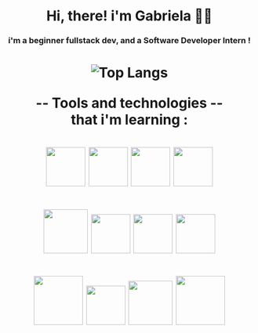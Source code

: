 <h1 align="center">
  Hi, there! i'm Gabriela 👩👋
  <br>
</h1>
<h3 align="center"> 
  i'm a beginner fullstack dev, and a Software Developer Intern !
  <br>
</h3>

<h1 align="center">

   ![Top Langs](https://github-readme-stats.vercel.app/api/top-langs/?username=GabiRodrigues04&theme=blue-green)
  
  -- Tools and technologies --
  <br>that i'm learning :
  <br>
</h1>
<h1 align="center">
<div style="display:inline"> 
     <img width ="80" height= "80" src="https://cdn.jsdelivr.net/gh/devicons/devicon@latest/icons/html5/html5-original.svg" />
     <img width ="80" height= "80" src="https://cdn.jsdelivr.net/gh/devicons/devicon@latest/icons/css3/css3-original.svg" />
     <img width ="80" height= "80" src="https://cdn.jsdelivr.net/gh/devicons/devicon@latest/icons/javascript/javascript-original.svg" />
     <img width ="80" height= "80" src="https://cdn.jsdelivr.net/gh/devicons/devicon@latest/icons/bootstrap/bootstrap-original.svg" />
</div>
</h1>
<h1 align="center">
  <div style="display:inline">
       <img width ="90" height= "90" src="https://cdn.jsdelivr.net/gh/devicons/devicon@latest/icons/java/java-original-wordmark.svg" />
       <img width ="80" height= "80" src="https://cdn.jsdelivr.net/gh/devicons/devicon@latest/icons/csharp/csharp-original.svg" />
       <img width ="80" height= "80" src="https://cdn.jsdelivr.net/gh/devicons/devicon@latest/icons/dotnetcore/dotnetcore-original.svg" />
       <img width ="80" height= "80" src="https://cdn.jsdelivr.net/gh/devicons/devicon@latest/icons/php/php-original.svg" />
  </div>
</h1>
<h1 align="center">
<div style="display:inline">
     <img width ="100" height= "100" src="https://cdn.jsdelivr.net/gh/devicons/devicon@latest/icons/mysql/mysql-original-wordmark.svg" />
     <img width ="80" height= "80" src="https://cdn.jsdelivr.net/gh/devicons/devicon@latest/icons/vscode/vscode-original.svg" />
     <img width ="90" height= "90" src="https://cdn.jsdelivr.net/gh/devicons/devicon@latest/icons/microsoftsqlserver/microsoftsqlserver-plain-wordmark.svg" />
     <img width ="100" height= "100" src="https://cdn.jsdelivr.net/gh/devicons/devicon@latest/icons/git/git-plain-wordmark.svg" />   
</div>
</h1>
          
          


          
          
      


